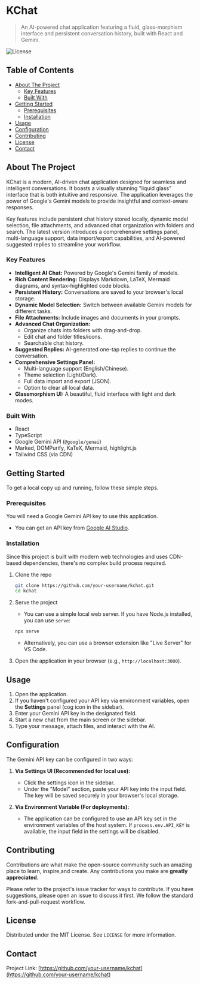 # KChat

> An AI-powered chat application featuring a fluid, glass-morphism interface and persistent conversation history, built with React and Gemini.

<!-- Badges can be added here -->
![License](https://img.shields.io/badge/license-MIT-blue.svg?style=flat-square)

## Table of Contents

- [About The Project](#about-the-project)
  - [Key Features](#key-features)
  - [Built With](#built-with)
- [Getting Started](#getting-started)
  - [Prerequisites](#prerequisites)
  - [Installation](#installation)
- [Usage](#usage)
- [Configuration](#configuration)
- [Contributing](#contributing)
- [License](#license)
- [Contact](#contact)

## About The Project

KChat is a modern, AI-driven chat application designed for seamless and intelligent conversations. It boasts a visually stunning "liquid glass" interface that is both intuitive and responsive. The application leverages the power of Google's Gemini models to provide insightful and context-aware responses.

Key features include persistent chat history stored locally, dynamic model selection, file attachments, and advanced chat organization with folders and search. The latest version introduces a comprehensive settings panel, multi-language support, data import/export capabilities, and AI-powered suggested replies to streamline your workflow.

### Key Features

*   **Intelligent AI Chat:** Powered by Google's Gemini family of models.
*   **Rich Content Rendering:** Displays Markdown, LaTeX, Mermaid diagrams, and syntax-highlighted code blocks.
*   **Persistent History:** Conversations are saved to your browser's local storage.
*   **Dynamic Model Selection:** Switch between available Gemini models for different tasks.
*   **File Attachments:** Include images and documents in your prompts.
*   **Advanced Chat Organization:**
    *   Organize chats into folders with drag-and-drop.
    *   Edit chat and folder titles/icons.
    *   Searchable chat history.
*   **Suggested Replies:** AI-generated one-tap replies to continue the conversation.
*   **Comprehensive Settings Panel:**
    *   Multi-language support (English/Chinese).
    *   Theme selection (Light/Dark).
    *   Full data import and export (JSON).
    *   Option to clear all local data.
*   **Glassmorphism UI:** A beautiful, fluid interface with light and dark modes.

### Built With

*   React
*   TypeScript
*   Google Gemini API (`@google/genai`)
*   Marked, DOMPurify, KaTeX, Mermaid, highlight.js
*   Tailwind CSS (via CDN)

## Getting Started

To get a local copy up and running, follow these simple steps.

### Prerequisites

You will need a Google Gemini API key to use this application.
*   You can get an API key from [Google AI Studio](https://aistudio.google.com/app/apikey).

### Installation

Since this project is built with modern web technologies and uses CDN-based dependencies, there's no complex build process required.

1.  Clone the repo
    ```sh
    git clone https://github.com/your-username/kchat.git
    cd kchat
    ```
2.  Serve the project
    *   You can use a simple local web server. If you have Node.js installed, you can use `serve`:
    ```sh
    npx serve
    ```
    *   Alternatively, you can use a browser extension like "Live Server" for VS Code.

3.  Open the application in your browser (e.g., `http://localhost:3000`).

## Usage

1.  Open the application.
2.  If you haven't configured your API key via environment variables, open the **Settings** panel (cog icon in the sidebar).
3.  Enter your Gemini API key in the designated field.
4.  Start a new chat from the main screen or the sidebar.
5.  Type your message, attach files, and interact with the AI.

## Configuration

The Gemini API key can be configured in two ways:

1.  **Via Settings UI (Recommended for local use):**
    *   Click the settings icon in the sidebar.
    *   Under the "Model" section, paste your API key into the input field. The key will be saved securely in your browser's local storage.

2.  **Via Environment Variable (For deployments):**
    *   The application can be configured to use an API key set in the environment variables of the host system. If `process.env.API_KEY` is available, the input field in the settings will be disabled.

## Contributing

Contributions are what make the open-source community such an amazing place to learn, inspire,and create. Any contributions you make are **greatly appreciated**.

Please refer to the project's issue tracker for ways to contribute. If you have suggestions, please open an issue to discuss it first. We follow the standard fork-and-pull-request workflow.

## License

Distributed under the MIT License. See `LICENSE` for more information.

## Contact

Project Link: [https://github.com/your-username/kchat](https://github.com/your-username/kchat)